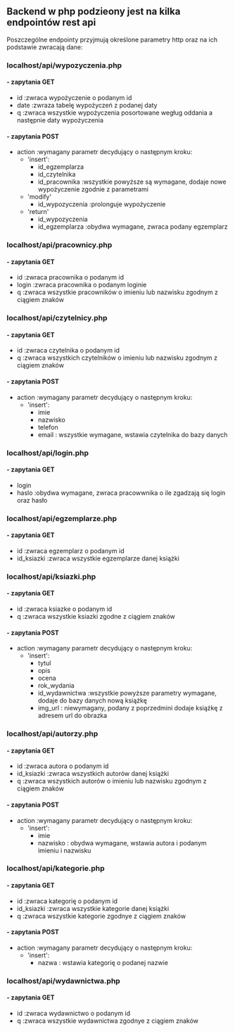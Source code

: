 ## Backend w php podzieony jest na kilka endpointów rest api
Poszczególne endpointy przyjmują określone parametry http oraz na ich podstawie zwracają dane:

### localhost/api/wypozyczenia.php
#### - zapytania GET
  - id :zwraca wypożyczenie o podanym id
  - date :zwraza tabelę wypożyczeń z podanej daty
  - q :zwraca wszystkie wypożyczenia posortowane wegług oddania a następnie daty wypożyczenia
#### - zapytania POST
  - action :wymagany parametr decydujący o następnym kroku:
    - 'insert':
      - id_egzemplarza
      - id_czytelnika
      - id_pracownika :wszystkie powyższe są wymagane, dodaje nowe wypożyczenie zgodnie z parametrami
    - 'modify'
      - id_wypozyczenia :prolonguje wypożyczenie
    - 'return'
      - id_wypozyczenia
      - id_egzemplarza :obydwa wymagane, zwraca podany egzemplarz
      
### localhost/api/pracownicy.php
#### - zapytania GET
  - id :zwraca pracownika o podanym id
  - login :zwraca pracownika o podanym loginie
  - q :zwraca wszystkie pracowników o imieniu lub nazwisku zgodnym z ciągiem znaków
  


### localhost/api/czytelnicy.php
#### - zapytania GET
  - id :zwraca czytelnika o podanym id
  - q :zwraca wszystkich czytelników o imieniu lub nazwisku zgodnym z ciągiem znaków
#### - zapytania POST
  - action :wymagany parametr decydujący o następnym kroku:
    - 'insert':
      - imie
      - nazwisko
      - telefon
      - email : wszystkie wymagane, wstawia czytelnika do bazy danych
  
### localhost/api/login.php
#### - zapytania GET
  - login 
  - haslo :obydwa wymagane, zwraca pracowwnika o ile zgadzają się login oraz hasło

### localhost/api/egzemplarze.php
#### - zapytania GET
  - id :zwraca egzemplarz o podanym id
  - id_ksiazki :zwraca wszystkie egzemplarze danej książki


### localhost/api/ksiazki.php
#### - zapytania GET
  - id :zwraca ksiazke o podanym id
  - q :zwraca wszystkie ksiazki zgodne z ciągiem znaków
#### - zapytania POST
  - action :wymagany parametr decydujący o następnym kroku:
    - 'insert':
      - tytul
      - opis
      - ocena
      - rok_wydania
      - id_wydawnictwa :wszystkie powyższe parametry wymagane, dodaje do bazy danych nową książkę
      - img_url : niewymagany, podany z poprzedmini dodaje książkę z adresem url do obrazka

### localhost/api/autorzy.php
#### - zapytania GET
  - id :zwraca autora o podanym id
  - id_ksiazki :zwraca wszystkich autorów danej książki
  - q :zwraca wszystkich autorów o imieniu lub nazwisku zgodnym z ciągiem znaków
#### - zapytania POST
  - action :wymagany parametr decydujący o następnym kroku:
    - 'insert':
      - imie
      - nazwisko : obydwa wymagane, wstawia autora i podanym imieniu i nazwisku
  
  
### localhost/api/kategorie.php
#### - zapytania GET
  - id :zwraca kategorię o podanym id
  - id_ksiazki :zwraca wszystkie kategorie danej książki
  - q :zwraca wszystkie kategorie zgodnye z ciągiem znaków
#### - zapytania POST
  - action :wymagany parametr decydujący o następnym kroku:
    - 'insert':
      - nazwa : wstawia kategorię o podanej nazwie

### localhost/api/wydawnictwa.php
#### - zapytania GET
  - id :zwraca wydawnictwo o podanym id
  - q :zwraca wszystkie wydawnictwa zgodnye z ciągiem znaków













